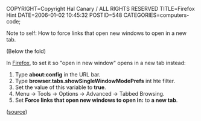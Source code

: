 COPYRIGHT=Copyright Hal Canary / ALL RIGHTS RESERVED
TITLE=Firefox Hint
DATE=2006-01-02 10:45:32
POSTID=548
CATEGORIES=computers-code;

Note to self: How to force links that open new windows to open in a new tab.

(Below the fold)  
  
In [Firefox](http://www.mozilla.com/firefox/), to set it so "open in new window" opens in a new tab instead:

1.  Type **about:config** in the URL bar.
2.  Type **browser.tabs.showSingleWindowModePrefs** int hte filter.
3.  Set the value of this variable to **true**.
4.  Menu -> Tools -> Options -> Advanced -> Tabbed Browsing.
5.  Set **Force links that open new windows to open in:** to **a new tab**.

([source](http://www.mozilla.org/support/firefox/tips#beh_tabbedbrowsingoptions))
